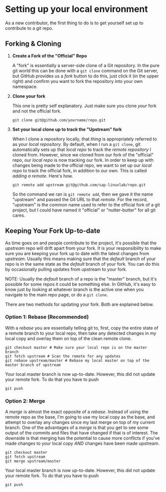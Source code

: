 # Setting up your local environment

As a new contributor, the first thing to do is to get yourself set up to contribute to a git repo.

## Forking & Cloning

1. **Create a Fork of the "Official" Repo**

    A "fork" is essentially a server-side clone of a Git repository. In the pure git world this can be done with a `git clone` command on the Git server, but GitHub provides us a *fork* button to do this, just click it (in the upper right) and confirm you want to fork the repository into your own namespace.

2. **Clone your fork**

    This one is pretty self explanatory. Just make sure you clone _your_ fork and not the official fork.

    ```
    git clone git@github.com/yourname/repo.git
    ```

3. **Set your local clone up to track the "Upstream" fork**

    When I clone a repository locally, that _thing_ is appropriately referred to as your _local repository_. By default, when I run a `git clone`, git automatically sets up that _local repo_ to track the _remote repository_ I cloned from. However, since we cloned from our fork of the "official" repo, our _local repo_ is now tracking our fork. In order to keep up with changes being made to the official repo, we want to set up our _local repo_ to track the official fork, in addition to our own. This is called _adding a remote_. Here's how.

    ```
    git remote add upstream git@github.com/sap-linuxlab/repo.git
    ```
    So the command we ran is `git remote add`, then we gave it the name "upstream" and passed the Git URL to that _remote_. For the record, "upstream" is the common name used to refer to the official fork of a git project, but I could have named it "official" or "nutter-butter" for all git cares.

## Keeping Your Fork Up-to-date

As time goes on and people contribute to the project, it's possible that the _upstream_ repo will drift apart from your fork. It is your responsibility to make sure you are keeping your fork up to date with the latest changes from _upstream_. Usually this means making sure that the _default_ branch of your repo is in the same state as the _default_ branch of your fork. You can do this by occasionally pulling updates from upstream to your fork.

NOTE: Usually the _default_ branch of a repo is the "master" branch, but it's possible for some repos it could be something else. In GitHub, it's easy to know just by looking at whatever branch is the active one when you navigate to the main repo page, or do a `git clone`.

There are two methods for updating your fork. Both are explained below.

### Option 1: Rebase (Recommended)

With a _rebase_ you are essentially telling git to, first, copy the entire state of a remote branch to your local repo, then take any detected changes in my local copy and overlay them on top of the clean remote clone.

```
git checkout master # Make sure your local repo is on the master branch
git fetch upstream # Scan the remote for any updates
git rebase upstream/master # Rebase my local master on top of the master branch of upstream
```

Your local master branch is now up-to-date. However, this did not update your remote fork. To do that you have to push

```
git push
```

### Option 2: Merge

A _merge_ is almost the exact opposite of a _rebase_. Instead of using the remote repo as the base, I'm going to use my local copy as the base, and attempt to overlay any changes since my last merge on top of my current branch. One of the advantages of a _merge_ is that you get to see some output of the commits and files that have changed if that is of interest. The downside is that merging has the potential to cause more conflicts if you've made changes to your local copy _AND_ changes have been made upstream.

```
git checkout master
git fetch upstream
git merge upstream/master
```

Your local master branch is now up-to-date. However, this did not update your remote fork. To do that you have to push

```
git push
```
